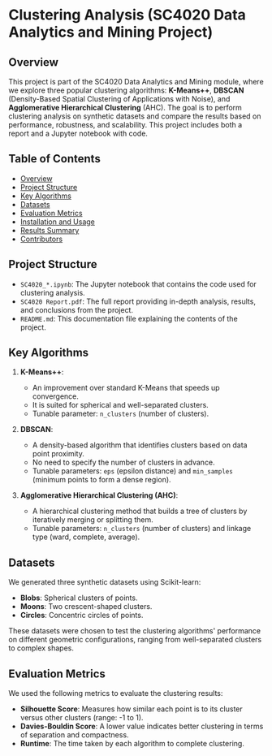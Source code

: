 # Clustering Analysis (SC4020 Data Analytics and Mining Project)

## Overview

This project is part of the SC4020 Data Analytics and Mining module, where we explore three popular clustering algorithms: **K-Means++**, **DBSCAN** (Density-Based Spatial Clustering of Applications with Noise), and **Agglomerative Hierarchical Clustering** (AHC). The goal is to perform clustering analysis on synthetic datasets and compare the results based on performance, robustness, and scalability. This project includes both a report and a Jupyter notebook with code.

## Table of Contents
- [Overview](#overview)
- [Project Structure](#project-structure)
- [Key Algorithms](#key-algorithms)
- [Datasets](#datasets)
- [Evaluation Metrics](#evaluation-metrics)
- [Installation and Usage](#installation-and-usage)
- [Results Summary](#results-summary)
- [Contributors](#contributors)

## Project Structure

- `SC4020_*.ipynb`: The Jupyter notebook that contains the code used for clustering analysis.
- `SC4020 Report.pdf`: The full report providing in-depth analysis, results, and conclusions from the project.
- `README.md`: This documentation file explaining the contents of the project.

## Key Algorithms

1. **K-Means++**:
   - An improvement over standard K-Means that speeds up convergence.
   - It is suited for spherical and well-separated clusters.
   - Tunable parameter: `n_clusters` (number of clusters).

2. **DBSCAN**:
   - A density-based algorithm that identifies clusters based on data point proximity.
   - No need to specify the number of clusters in advance.
   - Tunable parameters: `eps` (epsilon distance) and `min_samples` (minimum points to form a dense region).

3. **Agglomerative Hierarchical Clustering (AHC)**:
   - A hierarchical clustering method that builds a tree of clusters by iteratively merging or splitting them.
   - Tunable parameters: `n_clusters` (number of clusters) and linkage type (ward, complete, average).

## Datasets

We generated three synthetic datasets using Scikit-learn:
- **Blobs**: Spherical clusters of points.
- **Moons**: Two crescent-shaped clusters.
- **Circles**: Concentric circles of points.

These datasets were chosen to test the clustering algorithms' performance on different geometric configurations, ranging from well-separated clusters to complex shapes.

## Evaluation Metrics

We used the following metrics to evaluate the clustering results:
- **Silhouette Score**: Measures how similar each point is to its cluster versus other clusters (range: -1 to 1).
- **Davies-Bouldin Score**: A lower value indicates better clustering in terms of separation and compactness.
- **Runtime**: The time taken by each algorithm to complete clustering.




